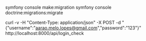 symfony console make:migration
symfony console doctrine:migrations:migrate

curl -v -H "Content-Type: application/json" -X POST -d "{\"username\":\"aarao.melo.lopes@gmail.com\",\"password\":\"123\"}" http://localhost:8000/api/login_check